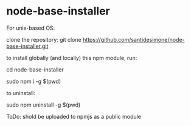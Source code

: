 # node-base-installer

For unix-based OS:

clone the repository:
git clone https://github.com/santidesimone/node-base-installer.git

to install globally (and locally) this npm module, run:

cd node-base-installer

sudo npm i -g $(pwd)

to uninstall:

sudo npm uninstall -g $(pwd)

ToDo: shold be uploaded to npmjs as a public module
